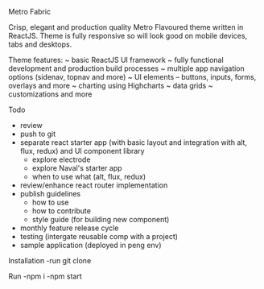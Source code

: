 Metro Fabric

Crisp, elegant and production quality Metro Flavoured theme written in ReactJS.
Theme is fully responsive so will look good on mobile devices, tabs and desktops.

Theme features: 
~ basic ReactJS UI framework
~ fully functional development and production build processes
~ multiple app navigation options (sidenav, topnav and more)
~ UI elements – buttons, inputs, forms, overlays and more
~ charting using Highcharts
~ data grids
~ customizations and more

Todo
- review
- push to git
- separate react starter app (with basic layout and integration with alt, flux, redux) and UI component library
   - explore electrode
   - explore Naval's starter app
   - when to use what (alt, flux, redux)
- review/enhance react router implementation
- publish guidelines
   - how to use
   - how to contribute
   - style guide (for building new component)
- monthly feature release cycle
- testing (intergate reusable comp with a project)
- sample application (deployed in peng env)




Installation
-run git clone <reponame>


Run
-npm i 
-npm start